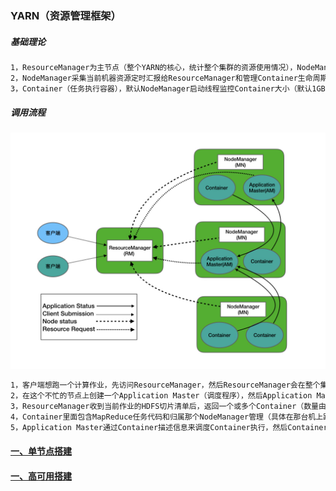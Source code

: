 ### YARN（资源管理框架）

##### 基础理论
```bash
1，ResourceManager为主节点（整个YARN的核心，统计整个集群的资源使用情况），NodeManager（从节点）
2，NodeManager采集当前机器资源定时汇报给ResourceManager和管理Container生命周期（每一DataNode机器上都会有一个NodeManager，它们是一比一的关系）
3，Container（任务执行容器），默认NodeManager启动线程监控Container大小（默认1GB），如果超出申请资源额度则kill掉，Container支持Linux内核的cGroup隔离
```
##### 调用流程
![image](https://github.com/firechiang/hadoop-test/blob/master/yarn/image/1-yarn.png)

```bash
1，客户端想跑一个计算作业，先访问ResourceManager，然后ResourceManager会在整个集群中找一台相对不忙的节点
2，在这个不忙的节点上创建一个Application Master（调度程序），然后Application Master会获取当前作业的HDFS切片清单，然后将清单信息发送给ResourceManager
3，ResourceManager收到当前作业的HDFS切片清单后，返回一个或多个Container（数量由HDFS切片信息决定）
4，Container里面包含MapReduce任务代码和归属那个NodeManager管理（具体在那台机上跑），需要多少资源等相关信息
5，Application Master通过Container描述信息来调度Container执行，然后Container向Application Master汇报作业执行情况
```
#### [一、单节点搭建][1]
#### [一、高可用搭建][2]

[1]: https://github.com/firechiang/hadoop-test/blob/master/yarn/doc/1-setup-single-node.md
[2]: https://github.com/firechiang/hadoop-test/blob/master/yarn/doc/2-setup-cluster-node.md
